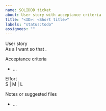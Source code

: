 ```yaml
---
name: SOLIDDD ticket
about: User story with acceptance criteria
title: "<ID>: <Short title>"
labels: "status:todo"
assignees: ""
---
```


User story  
As a <role> I want <capability> so that <outcome>.

Acceptance criteria
- ...

Effort  
S | M | L

Notes or suggested files
- ...
